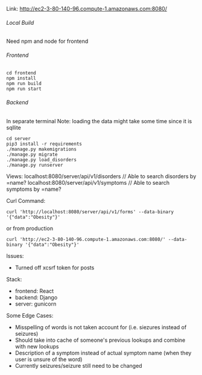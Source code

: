 Link: http://ec2-3-80-140-96.compute-1.amazonaws.com:8080/

###### Local Build

Need npm and node for frontend
###### Frontend
 ```
 cd frontend
 npm install
 npm run build
 npm run start
 ```
 ###### Backend
 In separate terminal
 Note: loading the data might take some time since it is sqllite
 ```
 cd server
 pip3 install -r requirements
 ./manage.py makemigrations
 ./manage.py migrate
 ./manage.py load_disorders
 ./manage.py runserver
 ```
 Views:
 localhost:8080/server/api/v1/disorders
 // Able to search disorders by =name?
 localhost:8080/server/api/v1/symptoms
 // Able to search symptoms by =name?

 Curl Command:
```
curl 'http://localhost:8080/server/api/v1/forms' --data-binary '{"data":"Obesity"}'
```
or from production
```
curl 'http://ec2-3-80-140-96.compute-1.amazonaws.com:8080/' --data-binary '{"data":"Obesity"}'
```
Issues:
- Turned off xcsrf token for posts

Stack:
- frontend: React
- backend: Django
- server: gunicorn

Some Edge Cases:  
- Misspelling of words is not taken account for (i.e. siezures instead of seizures)
- Should take into cache of someone's previous lookups and combine  with new lookups
- Description of a symptom instead of actual symptom name (when they user is unsure of the word)
- Currently seizures/seizure still need to be changed
